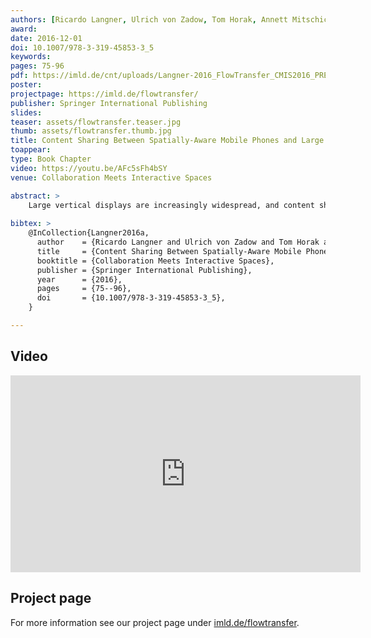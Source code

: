 ```yaml
---
authors: [Ricardo Langner, Ulrich von Zadow, Tom Horak, Annett Mitschick, Raimund Dachselt]
award:
date: 2016-12-01
doi: 10.1007/978-3-319-45853-3_5
keywords:
pages: 75-96
pdf: https://imld.de/cnt/uploads/Langner-2016_FlowTransfer_CMIS2016_PRE-PUBLICATION.pdf
poster:
projectpage: https://imld.de/flowtransfer/
publisher: Springer International Publishing
slides:
teaser: assets/flowtransfer.teaser.jpg
thumb: assets/flowtransfer.thumb.jpg
title: Content Sharing Between Spatially-Aware Mobile Phones and Large Vertical Displays Supporting Collaborative Work
toappear:
type: Book Chapter
video: https://youtu.be/AFc5sFh4bSY
venue: Collaboration Meets Interactive Spaces

abstract: >
    Large vertical displays are increasingly widespread, and content sharing between them and personal mobile devices is central to many collaborative usage scenarios. In this chapter we present FlowTransfer, bidirectional transfer techniques which make use of the mobile phone’s position and orientation. We focus on three main aspects: multi-item transfer and layout, the dichotomy of casual versus precise interaction, and support for physical navigation. Our five techniques explore these aspects in addition to being contributions in their own right. They leverage physical navigation, allowing seamless transitions between different distances to the display, while also supporting arranging content and copying entire layouts within the transfer process. This is enabled by a novel distance-dependent pointing cursor that supports coarse pointing from distance as well as precise positioning at close range. We fully implemented all techniques and conducted a qualitative study documenting their benefits. Finally, based on a literature review and our holistic approach in designing the techniques, we also contribute an analysis of the underlying design space.
    
bibtex: >
    @InCollection{Langner2016a,
      author    = {Ricardo Langner and Ulrich von Zadow and Tom Horak and Annett Mitschick and Raimund Dachselt},
      title     = {Content Sharing Between Spatially-Aware Mobile Phones and Large Vertical Displays Supporting Collaborative Work},
      booktitle = {Collaboration Meets Interactive Spaces},
      publisher = {Springer International Publishing},
      year      = {2016},
      pages     = {75--96},
      doi       = {10.1007/978-3-319-45853-3_5},
    }

---
```


## Video
<iframe width="560" height="315" src="https://www.youtube.com/embed/AFc5sFh4bSY" frameborder="0" allowfullscreen></iframe>

## Project page
For more information see our project page under [imld.de/flowtransfer](https://imld.de/flowtransfer).